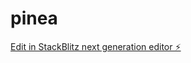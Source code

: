 # pinea

[Edit in StackBlitz next generation editor ⚡️](https://stackblitz.com/~/github.com/pwmikolajek/pinea)
